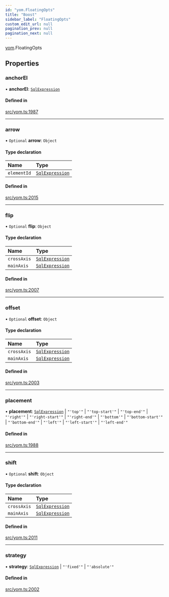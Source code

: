 ```yaml
---
id: "yom.FloatingOpts"
title: "Boost"
sidebar_label: "FloatingOpts"
custom_edit_url: null
pagination_prev: null
pagination_next: null
---
```


[yom](../namespaces/yom.md).FloatingOpts

## Properties

### anchorEl

• **anchorEl**: [`SqlExpression`](../namespaces/yom.md#sqlexpression)

#### Defined in

[src/yom.ts:1987](https://github.com/yolmio/boost/blob/5cada48/src/yom.ts#L1987)

___

### arrow

• `Optional` **arrow**: `Object`

#### Type declaration

| Name | Type |
| :------ | :------ |
| `elementId` | [`SqlExpression`](../namespaces/yom.md#sqlexpression) |

#### Defined in

[src/yom.ts:2015](https://github.com/yolmio/boost/blob/5cada48/src/yom.ts#L2015)

___

### flip

• `Optional` **flip**: `Object`

#### Type declaration

| Name | Type |
| :------ | :------ |
| `crossAxis` | [`SqlExpression`](../namespaces/yom.md#sqlexpression) |
| `mainAxis` | [`SqlExpression`](../namespaces/yom.md#sqlexpression) |

#### Defined in

[src/yom.ts:2007](https://github.com/yolmio/boost/blob/5cada48/src/yom.ts#L2007)

___

### offset

• `Optional` **offset**: `Object`

#### Type declaration

| Name | Type |
| :------ | :------ |
| `crossAxis` | [`SqlExpression`](../namespaces/yom.md#sqlexpression) |
| `mainAxis` | [`SqlExpression`](../namespaces/yom.md#sqlexpression) |

#### Defined in

[src/yom.ts:2003](https://github.com/yolmio/boost/blob/5cada48/src/yom.ts#L2003)

___

### placement

• **placement**: [`SqlExpression`](../namespaces/yom.md#sqlexpression) \| ``"'top'"`` \| ``"'top-start'"`` \| ``"'top-end'"`` \| ``"'right'"`` \| ``"'right-start'"`` \| ``"'right-end'"`` \| ``"'bottom'"`` \| ``"'bottom-start'"`` \| ``"'bottom-end'"`` \| ``"'left'"`` \| ``"'left-start'"`` \| ``"'left-end'"``

#### Defined in

[src/yom.ts:1988](https://github.com/yolmio/boost/blob/5cada48/src/yom.ts#L1988)

___

### shift

• `Optional` **shift**: `Object`

#### Type declaration

| Name | Type |
| :------ | :------ |
| `crossAxis` | [`SqlExpression`](../namespaces/yom.md#sqlexpression) |
| `mainAxis` | [`SqlExpression`](../namespaces/yom.md#sqlexpression) |

#### Defined in

[src/yom.ts:2011](https://github.com/yolmio/boost/blob/5cada48/src/yom.ts#L2011)

___

### strategy

• **strategy**: [`SqlExpression`](../namespaces/yom.md#sqlexpression) \| ``"'fixed'"`` \| ``"'absolute'"``

#### Defined in

[src/yom.ts:2002](https://github.com/yolmio/boost/blob/5cada48/src/yom.ts#L2002)
